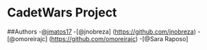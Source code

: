 # CadetWars Project


##Authors
-[@jmatos17](https://github.com/jmatos17)
-[@jnobreza] (https://github.com/jnobreza)
-[@omoreirajc] (https://github.com/omoreirajc)
-[@Sara Raposo]
